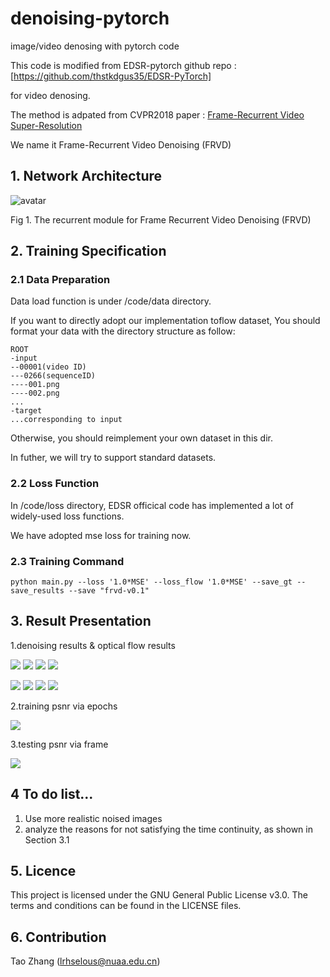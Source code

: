 # denoising-pytorch
image/video denosing with pytorch code


This code is modified from EDSR-pytorch github repo
        :[https://github.com/thstkdgus35/EDSR-PyTorch]

for video denosing.

The method is adpated from CVPR2018 paper
    : [Frame-Recurrent Video Super-Resolution](https://arxiv.org/abs/1801.04590)


We name it  Frame-Recurrent Video Denoising (FRVD)

## 1. Network Architecture
![avatar](structure.png)

Fig 1. The recurrent module for Frame Recurrent Video Denoising (FRVD)

## 2. Training Specification
### 2.1 Data Preparation
Data load function is under /code/data directory.

If you want to directly adopt our implementation toflow dataset, You should format your data with the directory structure as follow:

```
ROOT
-input
--00001(video ID)
---0266(sequenceID)
----001.png
----002.png
...
-target
...corresponding to input
```
Otherwise, you should reimplement your own dataset in this dir.

In futher, we will try to support standard datasets.
### 2.2 Loss Function

In /code/loss directory, EDSR officical code has implemented a lot of widely-used loss functions. 

We have adopted mse loss for training now.

### 2.3 Training Command
```
python main.py --loss '1.0*MSE' --loss_flow '1.0*MSE' --save_gt --save_results --save "frvd-v0.1"
```

## 3. Result Presentation
1.denoising results & optical flow results

![](show/frvd_test/00001_0266_frame0_Noise.png)
![](show/frvd_test/00001_0266_frame0_Target.png)
![](show/frvd_test/00001_0266_frame0_flow.png)
![](show/frvd_test/00001_0266_frame0_Est.png)

![](show/frvd_test/00001_0266_frame1_Noise.png)
![](show/frvd_test/00001_0266_frame1_Target.png)
![](show/frvd_test/00001_0266_frame1_flow.png)
![](show/frvd_test/00001_0266_frame1_Est.png)

2.training psnr via epochs

![](show/frvd_test/training_psnr.png)

3.testing psnr via frame

![](show/frvd_test/psnr_frame.png)


## 4 To do list...
1. Use more realistic noised images
2. analyze the reasons for not satisfying the time continuity, as shown in Section 3.1

## 5. Licence
This project is licensed under the GNU General Public License v3.0. The terms and conditions can be found in the LICENSE files.

## 6. Contribution
Tao Zhang (lrhselous@nuaa.edu.cn)